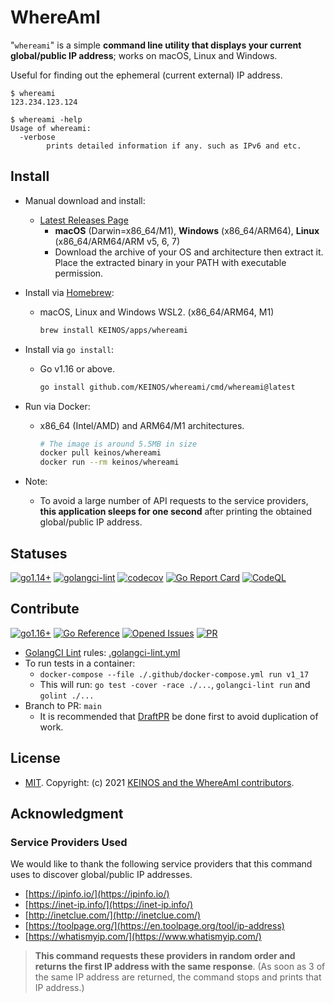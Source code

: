 # WhereAmI

"`whereami`" is a simple **command line utility that displays your current global/public IP address**; works on macOS, Linux and Windows.

Useful for finding out the ephemeral (current external) IP address.

```shellsession
$ whereami
123.234.123.124
```

```shellsession
$ whereami -help
Usage of whereami:
  -verbose
        prints detailed information if any. such as IPv6 and etc.
```

## Install

- Manual download and install:
  - [Latest Releases Page](https://github.com/KEINOS/whereami/releases/latest)
    - **macOS** (Darwin=x86_64/M1), **Windows** (x86_64/ARM64), **Linux** (x86_64/ARM64/ARM v5, 6, 7)
    - Download the archive of your OS and architecture then extract it. Place the extracted binary in your PATH with executable permission.

- Install via [Homebrew](https://brew.sh/):
  - macOS, Linux and Windows WSL2. (x86_64/ARM64, M1)

    ```bash
    brew install KEINOS/apps/whereami
    ```

- Install via `go install`:
  - Go v1.16 or above.

    ```bash
    go install github.com/KEINOS/whereami/cmd/whereami@latest
    ```

- Run via Docker:
  - x86_64 (Intel/AMD) and ARM64/M1 architectures.

    ```bash
    # The image is around 5.5MB in size
    docker pull keinos/whereami
    docker run --rm keinos/whereami
    ```

- Note:
  - To avoid a large number of API requests to the service providers, **this application sleeps for one second** after printing the obtained global/public IP address.

## Statuses

[![go1.14+](https://github.com/KEINOS/whereami/actions/workflows/go-versions.yml/badge.svg)](https://github.com/KEINOS/whereami/actions/workflows/go-versions.yml)
[![golangci-lint](https://github.com/KEINOS/whereami/actions/workflows/golangci-lint.yml/badge.svg)](https://github.com/KEINOS/whereami/actions/workflows/golangci-lint.yml)
[![codecov](https://codecov.io/gh/KEINOS/whereami/branch/main/graph/badge.svg?token=wwZpJLfm0l)](https://codecov.io/gh/KEINOS/whereami)
[![Go Report Card](https://goreportcard.com/badge/github.com/KEINOS/dev-go)](https://goreportcard.com/report/github.com/KEINOS/dev-go)
[![CodeQL](https://github.com/KEINOS/whereami/actions/workflows/codeQL-analysis.yml/badge.svg)](https://github.com/KEINOS/whereami/actions/workflows/codeQL-analysis.yml)

## Contribute

[![go1.16+](https://img.shields.io/badge/Go-1.16+-blue?logo=go)](https://github.com/KEINOS/whereami/actions/workflows/go-versions.yml "Supported versions")
[![Go Reference](https://pkg.go.dev/badge/github.com/KEINOS/whereami.svg)](https://pkg.go.dev/github.com/KEINOS/whereami/ "View document")
[![Opened Issues](https://img.shields.io/github/issues/KEINOS/whereami?color=lightblue&logo=github)](https://github.com/KEINOS/whereami/issues "opened issues")
[![PR](https://img.shields.io/github/issues-pr/KEINOS/whereami?color=lightblue&logo=github)](https://github.com/KEINOS/whereami/pulls "Pull Requests")

- [GolangCI Lint](https://golangci-lint.run/) rules: [.golangci-lint.yml](https://github.com/KEINOS/whereami/blob/main/.golangci.yml)
- To run tests in a container:
  - `docker-compose --file ./.github/docker-compose.yml run v1_17`
  - This will run: `go test -cover -race ./...`, `golangci-lint run` and `golint ./...`
- Branch to PR: `main`
  - It is recommended that [DraftPR](https://github.blog/2019-02-14-introducing-draft-pull-requests/) be done first to avoid duplication of work.

## License

- [MIT](https://github.com/KEINOS/whereami/blob/main/LICENSE). Copyright: (c) 2021 [KEINOS and the WhereAmI contributors](https://github.com/KEINOS/whereami/graphs/contributors).

## Acknowledgment

### Service Providers Used

We would like to thank the following service providers that this command uses to discover global/public IP addresses.

- [https://ipinfo.io/](https://ipinfo.io/)
- [https://inet-ip.info/](https://inet-ip.info/)
- [http://inetclue.com/](http://inetclue.com/)
- [https://toolpage.org/](https://en.toolpage.org/tool/ip-address)
- [https://whatismyip.com/](https://www.whatismyip.com/)

> **This command requests these providers in random order and returns the first IP address with the same response**. (As soon as 3 of the same IP address are returned, the command stops and prints that IP address.)
